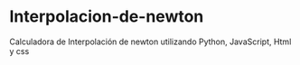 # Interpolacion-de-newton
Calculadora de Interpolación de newton utilizando Python, JavaScript, Html y css
